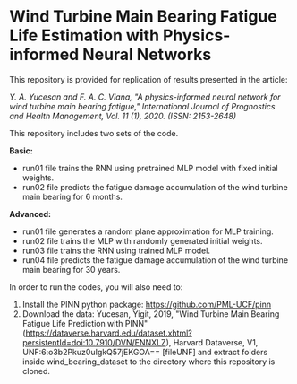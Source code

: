 # Wind Turbine Main Bearing Fatigue Life Estimation with Physics-informed Neural Networks

This repository is provided for replication of results presented in the article:

*Y. A. Yucesan and F. A. C. Viana, "A physics-informed neural network for wind turbine main bearing fatigue," International Journal of Prognostics and Health Management, Vol. 11 (1), 2020. (ISSN: 2153-2648)*

This repository includes two sets of the code.

**Basic:**
- run01 file trains the RNN using pretrained MLP model with fixed initial weights.
- run02 file predicts the fatigue damage accumulation of the wind turbine main bearing for 6 months.

**Advanced:**
- run01 file generates a random plane approximation for MLP training.
- run02 file trains the MLP with randomly generated initial weights.
- run03 file trains the RNN using trained MLP model.
- run04 file predicts the fatigue damage accumulation of the wind turbine main bearing for 30 years.

In order to run the codes, you will also need to:
1. Install the PINN python package: https://github.com/PML-UCF/pinn
2. Download the data:
Yucesan, Yigit, 2019, "Wind Turbine Main Bearing Fatigue Life Prediction with PINN" (https://dataverse.harvard.edu/dataset.xhtml?persistentId=doi:10.7910/DVN/ENNXLZ), Harvard Dataverse, V1, UNF:6:o3b2Pkuz0uIgkQ57jEKGOA== [fileUNF]
and extract folders inside wind_bearing_dataset to the directory where this repository is cloned.
